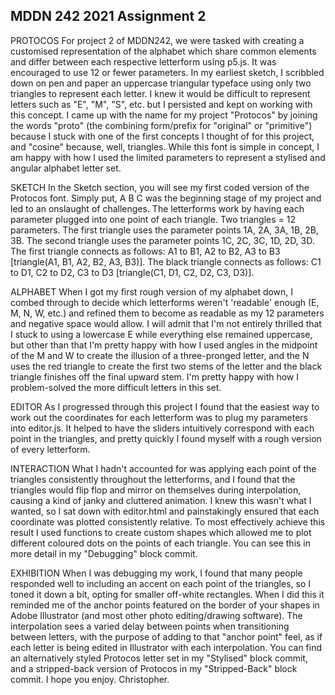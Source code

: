 ## MDDN 242 2021 Assignment 2

PROTOCOS
For project 2 of MDDN242, we were tasked with creating a customised representation of the alphabet which share common elements and differ between each respective letterform using p5.js. It was encouraged to use 12 or fewer parameters. In my earliest sketch, I scribbled down on pen and paper an uppercase triangular typeface using only two triangles to represent each letter. I knew it would be difficult to represent letters such as "E", "M", "S", etc. but I persisted and kept on working with this concept. I came up with the name for my project "Protocos" by joining the words "proto" (the combining form/prefix for "original" or "primitive") because I stuck with one of the first concepts I thought of for this project, and "cosine" because, well, triangles. While this font is simple in concept, I am happy with how I used the limited parameters to represent a stylised and angular alphabet letter set.

SKETCH
In the Sketch section, you will see my first coded version of the Protocos font. Simply put, A B C was the beginning stage of my project and led to an onslaught of challenges. The letterforms work by having each parameter plugged into one point of each triangle. Two triangles = 12 parameters. The first triangle uses the parameter points 1A, 2A, 3A, 1B, 2B, 3B. The second triangle uses the parameter points 1C, 2C, 3C, 1D, 2D, 3D. The first triangle connects as follows: A1 to B1, A2 to B2, A3 to B3 [triangle(A1, B1, A2, B2, A3, B3)]. The black triangle connects as follows: C1 to D1, C2 to D2, C3 to D3 [triangle(C1, D1, C2, D2, C3, D3)].

ALPHABET
When I got my first rough version of my alphabet down, I combed through to decide which letterforms weren't 'readable' enough (E, M, N, W, etc.) and refined them to become as readable as my 12 parameters and negative space would allow. I will admit that I'm not entirely thrilled that I stuck to using a lowercase E while everything else remained uppercase, but other than that I'm pretty happy with how I used angles in the midpoint of the M and W to create the illusion of a three-pronged letter, and the N uses the red triangle to create the first two stems of the letter and the black triangle finishes off the final upward stem. I'm pretty happy with how I problem-solved the more difficult letters in this set. 

EDITOR
As I progressed through this project I found that the easiest way to work out the coordinates for each letterform was to plug my parameters into editor.js. It helped to have the sliders intuitively correspond with each point in the triangles, and pretty quickly I found myself with a rough version of every letterform.

INTERACTION
What I hadn't accounted for was applying each point of the triangles consistently throughout the letterforms, and I found that the triangles would flip flop and mirror on themselves during interpolation, causing a kind of janky and cluttered animation. I knew this wasn't what I wanted, so I sat down with editor.html and painstakingly ensured that each coordinate was plotted consistently relative. To most effectively achieve this result I used functions to create custom shapes which allowed me to plot different coloured dots on the points of each triangle. You can see this in more detail in my "Debugging" block commit.

EXHIBITION
When I was debugging my work, I found that many people responded well to including an accent on each point of the triangles, so I toned it down a bit, opting for smaller off-white rectangles. When I did this it reminded me of the anchor points featured on the border of your shapes in Adobe Illustrator (and most other photo editing/drawing software). The interpolation sees a varied delay between points when transitioning between letters, with the purpose of adding to that "anchor point" feel, as if each letter is being edited in Illustrator with each interpolation. You can find an alternatively styled Protocos letter set in my "Stylised" block commit, and a stripped-back version of Protocos in my "Stripped-Back" block commit.
I hope you enjoy. Christopher.